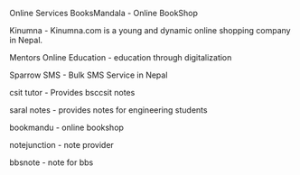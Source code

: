 Online Services
BooksMandala - Online BookShop

Kinumna - Kinumna.com is a young and dynamic online shopping company in Nepal.

Mentors Online Education - education through digitalization

Sparrow SMS - Bulk SMS Service in Nepal

csit tutor - Provides bsccsit notes

saral notes - provides notes for engineering students

bookmandu - online bookshop

notejunction - note provider

bbsnote - note for bbs
